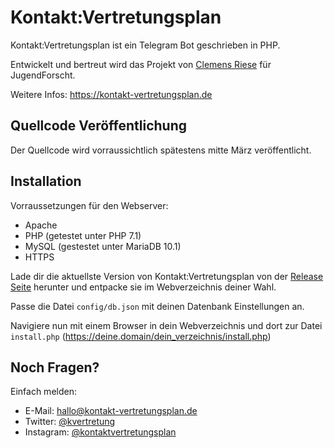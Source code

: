 # Kontakt:Vertretungsplan
Kontakt:Vertretungsplan ist ein Telegram Bot geschrieben in PHP.

Entwickelt und bertreut wird das Projekt von [Clemens Riese](https://milchinsel.de) für JugendForscht.

Weitere Infos:
https://kontakt-vertretungsplan.de

## Quellcode Veröffentlichung
Der Quellcode wird vorraussichtlich spätestens mitte März veröffentlicht.

## Installation
Vorraussetzungen für den Webserver:
* Apache
* PHP (getestet unter PHP 7.1)
* MySQL (gestestet unter MariaDB 10.1)
* HTTPS

Lade dir die aktuellste Version von Kontakt:Vertretungsplan von der [Release Seite](https://github.com/kontaktvertretungsplan/kontaktvertretungsplan/releases) herunter und entpacke sie im Webverzeichnis deiner Wahl.

Passe die Datei `config/db.json` mit deinen Datenbank Einstellungen an.

Navigiere nun mit einem Browser in dein Webverzeichnis und dort zur Datei `install.php` (https://deine.domain/dein_verzeichnis/install.php)

## Noch Fragen?
Einfach melden:
* E-Mail: hallo@kontakt-vertretungsplan.de
* Twitter: [@kvertretung](https://twitter.com/kvertretung)
* Instagram: [@kontaktvertretungsplan](https://instagram.com/kontaktvertretungsplan)
